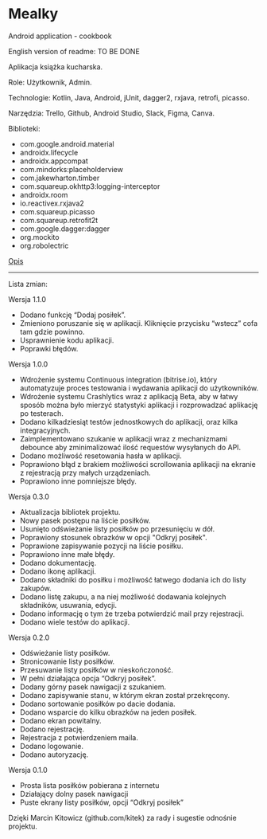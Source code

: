 # Mealky

Android application - cookbook

English version of readme: TO BE DONE

Aplikacja książka kucharska.

Role:
Użytkownik, Admin.

Technologie:
Kotlin, Java, Android, jUnit, dagger2, rxjava, retrofi, picasso.

Narzędzia:
Trello, Github, Android Studio, Slack, Figma, Canva.

Biblioteki:
- com.google.android.material  
- androidx.lifecycle  
- androidx.appcompat  
- com.mindorks:placeholderview  
- com.jakewharton.timber  
- com.squareup.okhttp3:logging-interceptor  
- androidx.room  
- io.reactivex.rxjava2
- com.squareup.picasso  
- com.squareup.retrofit2t  
- com.google.dagger:dagger  
- org.mockito  
- org.robolectric  


[Opis](documentation/Opis.pdf)  


-------------------------------------------------------------------
Lista zmian:

Wersja 1.1.0
- Dodano funkcję “Dodaj posiłek”. 
- Zmieniono poruszanie się w aplikacji. Kliknięcie przycisku “wstecz” cofa tam gdzie powinno.
- Usprawnienie kodu aplikacji.
- Poprawki błędów.

Wersja 1.0.0
- Wdrożenie systemu Continuous integration (bitrise.io), który automatyzuje proces testowania i wydawania aplikacji do użytkowników.
- Wdrożenie systemu Crashlytics wraz z aplikacją Beta, aby w łatwy sposób można było mierzyć statystyki aplikacji i rozprowadzać aplikację po testerach.
- Dodano kilkadziesiąt testów jednostkowych do aplikacji, oraz kilka integracyjnych.
- Zaimplementowano szukanie w aplikacji wraz z mechanizmami debounce aby zminimalizować ilość requestów wysyłanych do API.
- Dodano możliwość resetowania hasła w aplikacji.
- Poprawiono błąd z brakiem możliwości scrollowania aplikacji na ekranie z rejestracją przy małych urządzeniach.
- Poprawiono inne pomniejsze błędy.

Wersja 0.3.0 
- Aktualizacja bibliotek projektu.
- Nowy pasek postępu na liście posiłków.
- Usunięto odświeżanie listy posiłków po przesunięciu w dół.
- Poprawiony stosunek obrazków w opcji "Odkryj posiłek".
- Poprawione zapisywanie pozycji na liście posiłku.
- Poprawiono inne małe błędy.
- Dodano dokumentację.
- Dodano ikonę aplikacji.
- Dodano składniki do posiłku i możliwość łatwego dodania ich do listy zakupów.
- Dodano listę zakupu, a na niej możliwość dodawania kolejnych składników, usuwania, edycji.
- Dodano informację o tym że trzeba potwierdzić mail przy rejestracji.
- Dodano wiele testów do aplikacji.

Wersja 0.2.0
- Odświeżanie listy posiłków.  
- Stronicowanie listy posiłków.  
- Przesuwanie listy posiłków w nieskończoność.  
- W pełni działająca opcja “Odkryj posiłek”.  
- Dodany górny pasek nawigacji z szukaniem.  
- Dodano zapisywanie stanu, w którym ekran został przekręcony.  
- Dodano sortowanie posiłków po dacie dodania.  
- Dodano wsparcie do kilku obrazków na jeden posiłek.  
- Dodano ekran powitalny.  
- Dodano rejestrację.  
- Rejestracja z potwierdzeniem maila.  
- Dodano logowanie.  
- Dodano autoryzację.  

Wersja 0.1.0  
- Prosta lista posiłków pobierana z internetu  
- Działający dolny pasek nawigacji   
- Puste ekrany listy posiłków, opcji “Odkryj posiłek”  

Dzięki Marcin Kitowicz (github.com/kitek) za rady i sugestie odnośnie projektu.
